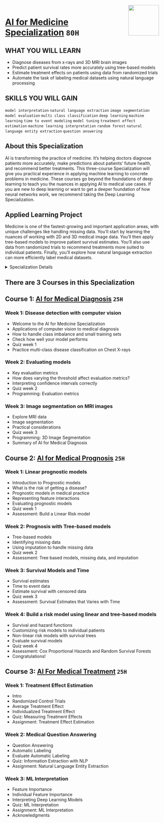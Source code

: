 <img align="right" width="100" height="100" src="https://github.com/cs-MohamedAyman/Coursera-Specializations/blob/master/organizations-logos/deeplearning.ai.jpg">

# [AI for Medicine Specialization](https://www.coursera.org/specializations/ai-for-medicine) `80H`

## WHAT YOU WILL LEARN
- Diagnose diseases from x-rays and 3D MRI brain images
- Predict patient survival rates more accurately using tree-based models
- Estimate treatment effects on patients using data from randomized trials
- Automate the task of labeling medical datasets using natural language processing

## SKILLS YOU WILL GAIN
`model interpretation` `natural language extraction` `image segmentation` `model evaluation` `multi class classification` `deep learning` `machine learning` `time to event modeling` `model tuning` `treatment effect estimation` `machine learning interpretation` `random forest` `natural language entity extraction` `question answering`

## About this Specialization
AI is transforming the practice of medicine. It’s helping doctors diagnose patients more accurately, make predictions about patients’ future health, and recommend better treatments. This three-course Specialization will give you practical experience in applying machine learning to concrete problems in medicine.
These courses go beyond the foundations of deep learning to teach you the nuances in applying AI to medical use cases. If you are new to deep learning or want to get a deeper foundation of how neural networks work, we recommend taking the Deep Learning Specialization.

## Applied Learning Project
Medicine is one of the fastest-growing and important application areas, with unique challenges like handling missing data. You’ll start by learning the nuances of working with 2D and 3D medical image data. You’ll then apply tree-based models to improve patient survival estimates. You’ll also use data from randomized trials to recommend treatments more suited to individual patients. Finally, you’ll explore how natural language extraction can more efficiently label medical datasets.

<details>
	<summary>Specialization Details</summary>
  
- AI is transforming the practice of medicine. It’s helping doctors diagnose patients more accurately, make predictions about patients’ future health, and recommend better treatments. As an AI practitioner, you have the opportunity to join in this transformation of modern medicine. If you're already familiar with some of the math and coding behind AI algorithms, and are eager to develop your skills further to tackle challenges in the healthcare industry, then this specialization is for you. No prior medical expertise is required!

- These courses go beyond the foundations of deep learning to give you insight into the nuances of applying AI to medical use cases. As a learner, you will be set up for success in this program if you are already comfortable with some of the math and coding behind AI algorithms. 

- You don't need to be an AI expert, but a working knowledge of deep neural networks, particularly convolutional networks, and proficiency in Python programming at an intermediate level will be essential. If you are relatively new to machine learning or neural networks, we recommend that you first take the Deep Learning Specialization, offered by deeplearning.ai and taught by Andrew Ng. 

- The demand for AI practitioners with the skills and knowledge to tackle the biggest issues in modern medicine is growing exponentially. Join us in this specialization and begin your journey toward building the future of healthcare.

- AI is transforming the practice of medicine. It’s helping doctors diagnose patients more accurately, make predictions about patients’ future health, 
and recommend better treatments. This Specialization will give you practical experience in applying machine learning to concrete problems in medicine.

- Machine learning is a powerful tool for prognosis, a branch of medicine that specializes in predicting the future health of patients. You’ll walk through multiple examples of prognostic tasks. You’ll then use decision trees to model non-linear relationships, which are commonly observed in medical data, and apply them to predicting mortality rates more accurately. Finally, you’ll learn how to handle missing data, a key real-world challenge. These courses go beyond the foundations of deep learning to teach you the nuances in applying AI to medical use cases. 

- Medical treatment may impact patients differently based on their existing health conditions. You’ll recommend treatments more suited to individual patients using data from randomized control trials. You’ll apply machine learning interpretation methods to explain the decision-making of complex machine learning models. Finally, you’ll use natural language entity extraction and question-answering methods to automate the task of labeling medical datasets.

- This program will give you practical experience in applying cutting-edge machine learning techniques to concrete problems in modern medicine: 
    - In Course 1, you will create convolutional neural network image classification and segmentation models to make diagnoses of lung and brain disorders. 
    - In Course 2, you will build risk models and survival estimators for heart disease using statistical methods and a random forest predictor to determine patient prognosis. 
    - In Course 3, you will build a treatment effect predictor, apply model interpretation techniques and use natural language processing to extract information from radiology reports. 

</details>

## There are 3 Courses in this Specialization

## Course 1: [AI for Medical Diagnosis](https://www.coursera.org/learn/ai-for-medical-diagnosis) `25H`

### Week 1: Disease detection with computer vision
- Welcome to the AI for Medicine Specialization
- Applications of computer vision to medical diagnosis
- How to handle class imbalance and small training sets
- Check how well your model performs
- Quiz week 1
- Practice multi-class disease classification on Chest X-rays

### Week 2: Evaluating models
- Key evaluation metrics
- How does varying the threshold affect evaluation metrics?
- Interpreting confidence intervals correctly
- Quiz week 2
- Programming: Evaluation metrics

### Week 3: Image segmentation on MRI images
- Explore MRI data
- Image segmentation
- Practical considerations
- Quiz week 3
- Programming: 3D Image Segmentation
- Summary of AI for Medical Diagnosis

## Course 2: [AI for Medical Prognosis](https://www.coursera.org/learn/ai-for-medical-prognosis) `25H`

### Week 1: Linear prognostic models
- Introduction to Prognostic models
- What is the risk of getting a disease?
- Prognostic models in medical practice
- Representing feature interactions
- Evaluating prognostic models
- Quiz week 1
- Assessment: Build a Linear Risk model

### Week 2: Prognosis with Tree-based models
- Tree-based models
- Identifying missing data
- Using imputation to handle missing data
- Quiz week 2
- Assessment: Tree based models, missing data, and imputation

### Week 3: Survival Models and Time
- Survival estimates
- Time to event data
- Estimate survival with censored data
- Quiz week 3
- Assessment: Survival Estimates that Varies with Time

### Week 4: Build a risk model using linear and tree-based models
- Survival and hazard functions
- Customizing risk models to individual patients
- Non-linear risk models with survival trees
- Evaluate survival models
- Quiz week 4
- Assessment: Cox Proportional Hazards and Random Survival Forests
- Congratulations!

## Course 3: [AI For Medical Treatment](https://www.coursera.org/learn/ai-for-medical-treatment) `25H`

### Week 1: Treatment Effect Estimation
- Intro
- Randomized Control Trials
- Average Treatment Effect
- Individualized Treatment Effect
- Quiz: Measuring Treatment Effects
- Assignment: Treatment Effect Estimation

### Week 2: Medical Question Answering
- Question Answering
- Automatic Labeling
- Evaluate Automatic Labeling
- Quiz: Information Extraction with NLP
- Assignment: Natural Language Entity Extraction

### Week 3: ML Interpretation
- Feature Importance
- Individual Feature Importance
- Interpreting Deep Learning Models
- Quiz: ML Interpretation
- Assignment: ML Interpretation
- Acknowledgments
